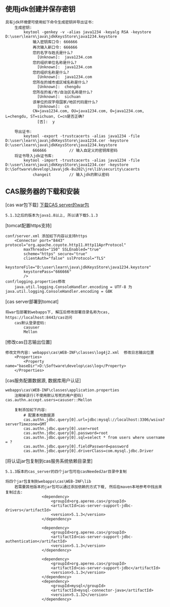 ## 使用jdk创建并保存密钥
    
    具有jdk环境便可使用如下命令生成密钥并导出证书:
        生成密钥:
            keytool -genkey -v -alias java1234 -keyalg RSA -keystore D:\user\learn\java\jdkKeysStore\java1234.keystore
                输入密钥库口令: 666666                                                                                   
                再次输入新口令: 666666                                                                             
                您的名字与姓氏是什么?                                                                                 
                  [Unknown]:  java1234.com                                                                  
                您的组织单位名称是什么?                                                                                
                  [Unknown]:  java1234.com                                                                  
                您的组织名称是什么?                                                                                  
                  [Unknown]:  java1234.com                                                                  
                您所在的城市或区域名称是什么?                                                                             
                  [Unknown]:  chengdu                                                                       
                您所在的省/市/自治区名称是什么?                                                                           
                  [Unknown]:  sichuan                                                                       
                该单位的双字母国家/地区代码是什么?                                                                          
                  [Unknown]:  cn                                                                            
                CN=java1234.com, OU=java1234.com, O=java1234.com, L=chengdu, ST=sichuan, C=cn是否正确?          
                  [否]:  y     
                                                                                                
        导出证书:
            keytool -export -trustcacerts -alias java1234 -file D:\user\learn\java\jdkKeysStore\java1234.cer -keystore D:\user\learn\java\jdkKeysStore\java1234.keystore
                666666          // 输入自定义的密钥库密码
        将证书导入jdk证书库:
            keytool -import -trustcacerts -alias java1234 -file D:\user\learn\java\jdkKeysStore\java1234.cer -keystore D:\Software\develop\Java\jdk-8u202\jre\lib\security\cacerts
                changeit        // 输入jdk的默认密码
                
## CAS服务器的下载和安装
[cas war包下载]
    [下载CAS server的war包](https://repo1.maven.org/maven2/org/apereo/cas/cas-server-webapp-tomcat/)

    5.1.3之后的版本为java1.8以上, 所以请下载5.1.3
    
[tomcat配置https支持]

    conf/server.xml 添加如下内容以支持https
        <Connector port="8443" protocol="org.apache.coyote.http11.Http11AprProtocol"
            maxThreads="150" SSLEnabled="true" 
            scheme="https" secure="true"
            clientAuth="false" sslProtocol="TLS" 
            keystoreFile="D:\user\learn\java\jdkKeysStore\java1234.keystore"
            keystorePass="666666"
            />
    conf/logging.properties修改
        java.util.logging.ConsoleHandler.encoding = UTF-8 为 java.util.logging.ConsoleHandler.encoding = GBK
        
[cas server部署到tomcat]
    
    将war包部署到webapps下, 解压后修改部署目录名称为cas, https://localhost:8443/cas访问
        cas默认登录密码:
            casuser
            Mellon
            
[修改cas日志输出位置]

    修改文件内容: webapps\cas\WEB-INF\classes\log4j2.xml  修改日志输出位置
        <Properties>
            <Property name="baseDir">D:\Software\develop\cas\log</Property>
        </Properties>
        
[cas服务配置数据源, 数据库用户认证]

    webapps\cas\WEB-INF\classes\application.properties 
        注释掉该行(不使用默认写死的用户密码) cas.authn.accept.users=casuser::Mellon
    
        复制添加如下内容:
            # 配置本地数据源
            cas.authn.jdbc.query[0].url=jdbc:mysql://localhost:3306/wsiva?serverTimezone=GMT
            cas.authn.jdbc.query[0].user=root
            cas.authn.jdbc.query[0].password=root
            cas.authn.jdbc.query[0].sql=select * from users where username = ?
            cas.authn.jdbc.query[0].fieldPassword=password
            cas.authn.jdbc.query[0].driverClass=com.mysql.jdbc.Driver
            
[将认证jar包复制到cas服务系统依赖目录里]

    5.1.3版本的cas_server的四个jar包可在casNeededJar目录中复制
    
    将四个jar包复制到webapps\cas\WEB-INF\lib
        若需要其他版本的jar包可以通过添加依赖的方式下载, 然后在maven本地参考中找出来复制过去:
                    <dependency>
                        <groupId>org.apereo.cas</groupId>
                        <artifactId>cas-server-support-jdbc-drivers</artifactId>
                        <version>5.1.3</version>
                    </dependency>
            
                    <dependency>
                        <groupId>org.apereo.cas</groupId>
                        <artifactId>cas-server-support-jdbc-authentication</artifactId>
                        <version>5.1.3</version>
                    </dependency>
            
                    <dependency>
                        <groupId>org.apereo.cas</groupId>
                        <artifactId>cas-server-support-jdbc</artifactId>
                        <version>5.1.3</version>
                    </dependency>
                    <dependency>
                        <groupId>mysql</groupId>
                        <artifactId>mysql-connector-java</artifactId>
                        <version>5.1.32</version>
                    </dependency>
    


